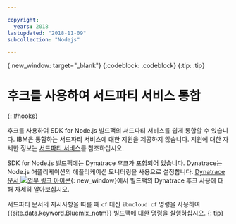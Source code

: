 ```yaml
---

copyright:
  years: 2018
lastupdated: "2018-11-09"
subcollection: "Nodejs"

---
```


{:new_window: target="_blank"}
{:codeblock: .codeblock}
{:tip: .tip}

# 후크를 사용하여 서드파티 서비스 통합
{: #hooks}

후크를 사용하여 SDK for Node.js 빌드팩의 서드파티 서비스를 쉽게 통합할 수 있습니다. IBM은 통합하는 서드파티 서비스에 대한 지원을 제공하지 않습니다. 지원에 대한 자세한 정보는 [서드파티 서비스](/docs/runtimes-common/buildpackSupport.html#third-party)를 참조하십시오.

SDK for Node.js 빌드팩에는 Dynatrace 후크가 포함되어 있습니다. Dynatrace는 Node.js 애플리케이션의 애플리케이션 모니터링을 사용으로 설정합니다. [Dynatrace 문서 ![외부 링크 아이콘](../../icons/launch-glyph.svg "외부 링크 아이콘")]( https://www.dynatrace.com/support/help/cloud-platforms/cloud-foundry/application-only/deploy-oneagent-on-cloud-foundry-for-application-only-monitoring/){: new_window}에서 빌드팩의 Dynatrace 후크 사용에 대해 자세히 알아보십시오.


서드파티 문서의 지시사항을 따를 때 `cf` 대신 `ibmcloud cf` 명령을 사용하여 {{site.data.keyword.Bluemix_notm}} 빌드팩에 대한 명령을 실행하십시오.
{: tip}
